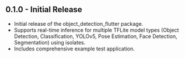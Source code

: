 ## 0.1.0 - Initial Release

* Initial release of the object_detection_flutter package.
* Supports real-time inference for multiple TFLite model types (Object Detection, Classification, YOLOv5, Pose Estimation, Face Detection, Segmentation) using isolates.
* Includes comprehensive example test application.